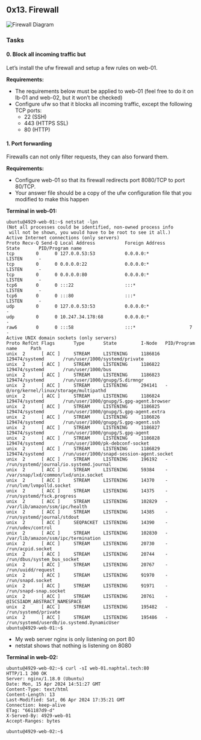 ## 0x13. Firewall

![Firewall Diagram](https://s3.amazonaws.com/intranet-projects-files/holbertonschool-sysadmin_devops/284/V1HjQ1Y.png)

### Tasks

#### 0. Block all incoming traffic but

Let’s install the ufw firewall and setup a few rules on web-01.

**Requirements:**
- The requirements below must be applied to web-01 (feel free to do it on lb-01 and web-02, but it won’t be checked)
- Configure ufw so that it blocks all incoming traffic, except the following TCP ports:
  - 22 (SSH)
  - 443 (HTTPS SSL)
  - 80 (HTTP)

#### 1. Port forwarding

Firewalls can not only filter requests, they can also forward them.

**Requirements:**
- Configure web-01 so that its firewall redirects port 8080/TCP to port 80/TCP.
- Your answer file should be a copy of the ufw configuration file that you modified to make this happen

**Terminal in web-01:**

```
ubuntu@4929-web-01:~$ netstat -lpn
(Not all processes could be identified, non-owned process info
 will not be shown, you would have to be root to see it all.)
Active Internet connections (only servers)
Proto Recv-Q Send-Q Local Address           Foreign Address         State       PID/Program name    
tcp        0      0 127.0.0.53:53           0.0.0.0:*               LISTEN      -                   
tcp        0      0 0.0.0.0:22              0.0.0.0:*               LISTEN      -                   
tcp        0      0 0.0.0.0:80              0.0.0.0:*               LISTEN      -                   
tcp6       0      0 :::22                   :::*                    LISTEN      -                   
tcp6       0      0 :::80                   :::*                    LISTEN      -                   
udp        0      0 127.0.0.53:53           0.0.0.0:*                           -                   
udp        0      0 10.247.34.178:68        0.0.0.0:*                           -                   
raw6       0      0 :::58                   :::*                    7           -                   
Active UNIX domain sockets (only servers)
Proto RefCnt Flags       Type       State         I-Node   PID/Program name     Path
unix  2      [ ACC ]     STREAM     LISTENING     1186816  129474/systemd       /run/user/1000/systemd/private
unix  2      [ ACC ]     STREAM     LISTENING     1186822  129474/systemd       /run/user/1000/bus
unix  2      [ ACC ]     STREAM     LISTENING     1186823  129474/systemd       /run/user/1000/gnupg/S.dirmngr
unix  2      [ ACC ]     STREAM     LISTENING     294141   -                    @/org/kernel/linux/storage/multipathd
unix  2      [ ACC ]     STREAM     LISTENING     1186824  129474/systemd       /run/user/1000/gnupg/S.gpg-agent.browser
unix  2      [ ACC ]     STREAM     LISTENING     1186825  129474/systemd       /run/user/1000/gnupg/S.gpg-agent.extra
unix  2      [ ACC ]     STREAM     LISTENING     1186826  129474/systemd       /run/user/1000/gnupg/S.gpg-agent.ssh
unix  2      [ ACC ]     STREAM     LISTENING     1186827  129474/systemd       /run/user/1000/gnupg/S.gpg-agent
unix  2      [ ACC ]     STREAM     LISTENING     1186828  129474/systemd       /run/user/1000/pk-debconf-socket
unix  2      [ ACC ]     STREAM     LISTENING     1186829  129474/systemd       /run/user/1000/snapd-session-agent.socket
unix  2      [ ACC ]     STREAM     LISTENING     196192   -                    /run/systemd/journal/io.systemd.journal
unix  2      [ ACC ]     STREAM     LISTENING     59384    -                    /var/snap/lxd/common/lxd/unix.socket
unix  2      [ ACC ]     STREAM     LISTENING     14370    -                    /run/lvm/lvmpolld.socket
unix  2      [ ACC ]     STREAM     LISTENING     14375    -                    /run/systemd/fsck.progress
unix  2      [ ACC ]     STREAM     LISTENING     102829   -                    /var/lib/amazon/ssm/ipc/health
unix  2      [ ACC ]     STREAM     LISTENING     14385    -                    /run/systemd/journal/stdout
unix  2      [ ACC ]     SEQPACKET  LISTENING     14390    -                    /run/udev/control
unix  2      [ ACC ]     STREAM     LISTENING     102830   -                    /var/lib/amazon/ssm/ipc/termination
unix  2      [ ACC ]     STREAM     LISTENING     20730    -                    /run/acpid.socket
unix  2      [ ACC ]     STREAM     LISTENING     20744    -                    /run/dbus/system_bus_socket
unix  2      [ ACC ]     STREAM     LISTENING     20767    -                    /run/uuidd/request
unix  2      [ ACC ]     STREAM     LISTENING     91970    -                    /run/snapd.socket
unix  2      [ ACC ]     STREAM     LISTENING     91971    -                    /run/snapd-snap.socket
unix  2      [ ACC ]     STREAM     LISTENING     20761    -                    @ISCSIADM_ABSTRACT_NAMESPACE
unix  2      [ ACC ]     STREAM     LISTENING     195482   -                    /run/systemd/private
unix  2      [ ACC ]     STREAM     LISTENING     195486   -                    /run/systemd/userdb/io.systemd.DynamicUser
ubuntu@4929-web-01:~$

```

- My web server nginx is only listening on port 80
- netstat shows that nothing is listening on 8080


**Terminal in web-02:**

```
ubuntu@4929-web-02:~$ curl -sI web-01.naphtal.tech:80
HTTP/1.1 200 OK
Server: nginx/1.18.0 (Ubuntu)
Date: Mon, 15 Apr 2024 14:51:27 GMT
Content-Type: text/html
Content-Length: 13
Last-Modified: Sat, 06 Apr 2024 17:35:21 GMT
Connection: keep-alive
ETag: "661187d9-d"
X-Served-By: 4929-web-01
Accept-Ranges: bytes

ubuntu@4929-web-02:~$ 

```

